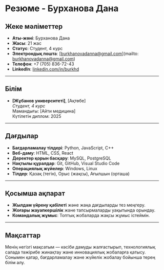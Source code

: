 # Резюме - Бурханова Дана

## Жеке мәліметтер
- **Аты-жөні**: Бурханова Дана
- **Жасы**: 21 жас
- **Статус**: Студент, 4 курс
- **Электрондық пошта**: [burkhanovadanna@gmail.com](mailto: burkhanovadanna@gmail.com)
- **Телефон**: +7 (705) 836-72-43
- **LinkedIn**: [linkedin.com/in/burkhd](https://linkedin.com/in/burkhd)

---

## Білім

- **[Жұбанов университеті]**, [Ақтөбе]  
  *Студент, 4 курс*  
  Мамандығы: [Айти медицина]  
  Күтілетін диплом: 2025

---

## Дағдылар

- **Бағдарламалау тілдері**: Python, JavaScript, C++
- **Веб-даму**: HTML, CSS, React
- **Деректер қорын басқару**: MySQL, PostgreSQL
- **Нақтылы құралдар**: Git, GitHub, Visual Studio Code
- **Операциялық жүйелер**: Windows, Linux
- **Тілдер**: Қазақ (тегін), Орыс (жақсы), Ағылшын (орташа)

---

## Қосымша ақпарат

- **Жылдам үйрену қабілеті** және жаңа дағдыларды тез меңгеру.
- **Жоғары жауапкершілік** және тапсырмаларды уақытында орындау.
- **Командалық жұмыс**: Топтық жобаларда жақсы жұмыс істеймін.

---

## Мақсаттар

Менің негізгі мақсатым — кәсіби дамуды жалғастырып, технологиялық салада тәжірибе жинақтау және инновациялық жобаларға қатысу. Сонымен қатар, бағдарламалау және жүйелік жобалау бойынша терең білім алу.
